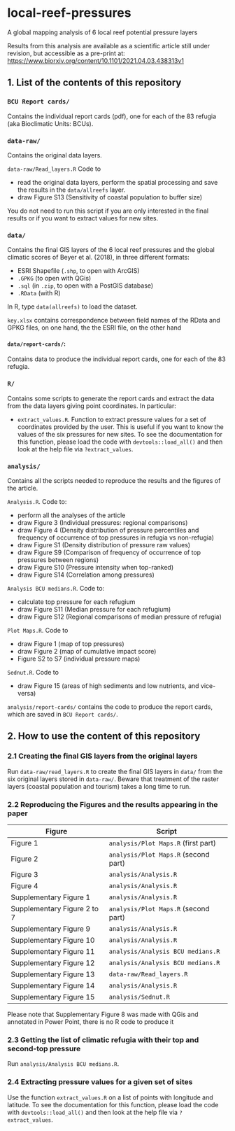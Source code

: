 # local-reef-pressures
A global mapping analysis of 6 local reef potential pressure layers

Results from this analysis are available as a scientific article still under revision, but accessible as a pre-print at:
https://www.biorxiv.org/content/10.1101/2021.04.03.438313v1


## 1. List of the contents of this repository

### `BCU Report cards/`

Contains the individual report cards (pdf), one for each of the 83 refugia (aka Bioclimatic Units: BCUs).

### `data-raw/` 

Contains the original data layers.

`data-raw/Read_layers.R` Code to

- read the original data layers, perform the spatial processing and save the results in the `data/allreefs` layer.
- draw Figure S13 (Sensitivity of coastal population to buffer size)

You do not need to run this script if you are only interested in the final results or if you want to extract values for new sites.

### `data/`

Contains the final GIS layers of the 6 local reef pressures and the global climatic scores of Beyer et al. (2018), in three different formats:

- ESRI Shapefile (`.shp`, to open with ArcGIS)
- `.GPKG` (to open with QGis)
- `.sql` (in `.zip`, to open with a PostGIS database)
- `.RData` (with R)

In R, type `data(allreefs)` to load the dataset.

`key.xlsx` contains correspondence between field names of the RData and GPKG files, on one hand, the the ESRI file, on the other hand

#### `data/report-cards/`:

Contains data to produce the individual report cards, one for each of the 83 refugia.

### `R/`

Contains some scripts to generate the report cards and extract the data from the data layers giving point coordinates. In particular:

- `extract_values.R`. Function to extract pressure values for a set of coordinates provided by the user. This is useful if you want to know the values of the six pressures for new sites. To see the documentation for this function, please load the code with `devtools::load_all()` and then look at the help file via `?extract_values`.

### `analysis/`

Contains all the scripts needed to reproduce the results and the figures of the article.

`Analysis.R`. Code to:

- perform all the analyses of the article
- draw Figure 3 (Individual pressures: regional comparisons)
- draw Figure 4 (Density distribution of pressure percentiles and frequency of occurrence of top pressures in refugia vs non-refugia)
- draw Figure S1 (Density distribution of pressure raw values)
- draw Figure S9 (Comparison of frequency of occurrence of top pressures between regions)
- draw Figure S10 (Pressure intensity when top-ranked)
- draw Figure S14 (Correlation among pressures)


`Analysis BCU medians.R`. Code to:

- calculate top pressure for each refugium
- draw Figure S11 (Median pressure for each refugium)
- draw Figure S12 (Regional comparisons of median pressure of refugia)


`Plot Maps.R`. Code to

- draw Figure 1 (map of top pressures)
- draw Figure 2 (map of cumulative impact score)
- Figure S2 to S7 (individual pressure maps)

`Sednut.R`. Code to

- draw Figure 15 (areas of high sediments and low nutrients, and vice-versa)


`analysis/report-cards/` contains the code to produce the report cards, which are saved in `BCU Report cards/`.


## 2. How to use the content of this repository

### 2.1 Creating the final GIS layers from the original layers

Run `data-raw/read_layers.R` to create the final GIS layers in `data/` from the six original layers stored in `data-raw/`. Beware that treatment of the raster layers (coastal population and tourism) takes a long time to run.

### 2.2 Reproducing the Figures and the results appearing in the paper

Figure | Script
--- | ---
Figure 1 | `analysis/Plot Maps.R` (first part)
Figure 2 | `analysis/Plot Maps.R` (second part)
Figure 3 | `analysis/Analysis.R`
Figure 4 | `analysis/Analysis.R`
Supplementary Figure 1 | `analysis/Analysis.R`
Supplementary Figure 2 to 7 | `analysis/Plot Maps.R` (second part)
Supplementary Figure 9 | `analysis/Analysis.R`
Supplementary Figure 10 | `analysis/Analysis.R`
Supplementary Figure 11 | `analysis/Analysis BCU medians.R`
Supplementary Figure 12 | `analysis/Analysis BCU medians.R`
Supplementary Figure 13 | `data-raw/Read_layers.R`
Supplementary Figure 14 | `analysis/Analysis.R`
Supplementary Figure 15 | `analysis/Sednut.R`

Please note that Supplementary Figure 8 was made with QGis and annotated in Power Point, there is no R code to produce it

### 2.3 Getting the list of climatic refugia with their top and second-top pressure
Run `analysis/Analysis BCU medians.R`.

### 2.4 Extracting pressure values for a given set of sites
Use the function `extract_values.R` on a list of points with longitude and latitude. To see the documentation for this function, please load the code with `devtools::load_all()` and then look at the help file via `?extract_values`.
